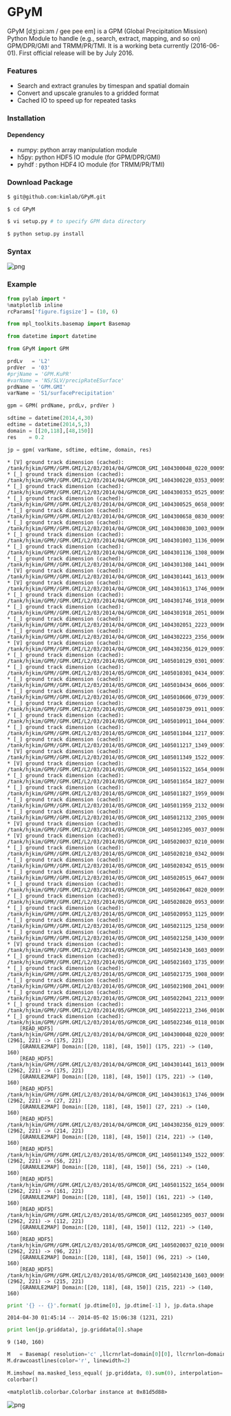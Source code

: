 # GPyM
GPyM [dʒi:pi:ɜm / gee pee em] is a GPM (Global Precipitation Mission) Python Module to handle (e.g., search, extract, mapping, and so on) GPM/DPR/GMI and TRMM/PR/TMI. It is a working beta currently (2016-06-01). First official release will be by July 2016.

### Features
* Search and extract granules by timespan and spatial domain
* Convert and upscale granules to a gridded format 
* Cached IO to speed up for repeated tasks 

### Installation

#### Dependency
* numpy: python array manipulation module 
* h5py: python HDF5 IO module (for GPM/DPR/GMI) 
* pyhdf   : python HDF4 IO module (for TRMM/PR/TMI) 

### Download Package
```bash
$ git@github.com:kimlab/GPyM.git

$ cd GPyM

$ vi setup.py # to specify GPM data directory

$ python setup.py install
```
### Syntax
![png](./doc/syntax.rev00.png)

### Example
```python
from pylab import *
%matplotlib inline
rcParams['figure.figsize'] = (10, 6)

from mpl_toolkits.basemap import Basemap

from datetime import datetime

from GPyM import GPM
```


```python
prdLv   = 'L2'
prdVer  = '03'
#prjName = 'GPM.KuPR'
#varName = 'NS/SLV/precipRateESurface'
prdName = 'GPM.GMI'
varName = 'S1/surfacePrecipitation'
```


```python
gpm = GPM( prdName, prdLv, prdVer )
```


```python
sdtime = datetime(2014,4,30)
edtime = datetime(2014,5,3)
domain = [[20,118],[48,150]]
res    = 0.2
```


```python
jp = gpm( varName, sdtime, edtime, domain, res)
```

    * [V] ground track dimension (cached): /tank/hjkim/GPM//GPM.GMI/L2/03/2014/04/GPMCOR_GMI_1404300048_0220_000955_L2S_GL2_03C.h5
    * [_] ground track dimension (cached): /tank/hjkim/GPM//GPM.GMI/L2/03/2014/04/GPMCOR_GMI_1404300220_0353_000956_L2S_GL2_03C.h5
    * [_] ground track dimension (cached): /tank/hjkim/GPM//GPM.GMI/L2/03/2014/04/GPMCOR_GMI_1404300353_0525_000957_L2S_GL2_03C.h5
    * [_] ground track dimension (cached): /tank/hjkim/GPM//GPM.GMI/L2/03/2014/04/GPMCOR_GMI_1404300525_0658_000958_L2S_GL2_03C.h5
    * [_] ground track dimension (cached): /tank/hjkim/GPM//GPM.GMI/L2/03/2014/04/GPMCOR_GMI_1404300658_0830_000959_L2S_GL2_03C.h5
    * [_] ground track dimension (cached): /tank/hjkim/GPM//GPM.GMI/L2/03/2014/04/GPMCOR_GMI_1404300830_1003_000960_L2S_GL2_03C.h5
    * [_] ground track dimension (cached): /tank/hjkim/GPM//GPM.GMI/L2/03/2014/04/GPMCOR_GMI_1404301003_1136_000961_L2S_GL2_03C.h5
    * [_] ground track dimension (cached): /tank/hjkim/GPM//GPM.GMI/L2/03/2014/04/GPMCOR_GMI_1404301136_1308_000962_L2S_GL2_03C.h5
    * [_] ground track dimension (cached): /tank/hjkim/GPM//GPM.GMI/L2/03/2014/04/GPMCOR_GMI_1404301308_1441_000963_L2S_GL2_03C.h5
    * [V] ground track dimension (cached): /tank/hjkim/GPM//GPM.GMI/L2/03/2014/04/GPMCOR_GMI_1404301441_1613_000964_L2S_GL2_03C.h5
    * [V] ground track dimension (cached): /tank/hjkim/GPM//GPM.GMI/L2/03/2014/04/GPMCOR_GMI_1404301613_1746_000965_L2S_GL2_03C.h5
    * [_] ground track dimension (cached): /tank/hjkim/GPM//GPM.GMI/L2/03/2014/04/GPMCOR_GMI_1404301746_1918_000966_L2S_GL2_03C.h5
    * [_] ground track dimension (cached): /tank/hjkim/GPM//GPM.GMI/L2/03/2014/04/GPMCOR_GMI_1404301918_2051_000967_L2S_GL2_03C.h5
    * [_] ground track dimension (cached): /tank/hjkim/GPM//GPM.GMI/L2/03/2014/04/GPMCOR_GMI_1404302051_2223_000968_L2S_GL2_03C.h5
    * [_] ground track dimension (cached): /tank/hjkim/GPM//GPM.GMI/L2/03/2014/04/GPMCOR_GMI_1404302223_2356_000969_L2S_GL2_03C.h5
    * [V] ground track dimension (cached): /tank/hjkim/GPM//GPM.GMI/L2/03/2014/04/GPMCOR_GMI_1404302356_0129_000970_L2S_GL2_03C.h5
    * [_] ground track dimension (cached): /tank/hjkim/GPM//GPM.GMI/L2/03/2014/05/GPMCOR_GMI_1405010129_0301_000971_L2S_GL2_03C.h5
    * [_] ground track dimension (cached): /tank/hjkim/GPM//GPM.GMI/L2/03/2014/05/GPMCOR_GMI_1405010301_0434_000972_L2S_GL2_03C.h5
    * [_] ground track dimension (cached): /tank/hjkim/GPM//GPM.GMI/L2/03/2014/05/GPMCOR_GMI_1405010434_0606_000973_L2S_GL2_03C.h5
    * [_] ground track dimension (cached): /tank/hjkim/GPM//GPM.GMI/L2/03/2014/05/GPMCOR_GMI_1405010606_0739_000974_L2S_GL2_03C.h5
    * [_] ground track dimension (cached): /tank/hjkim/GPM//GPM.GMI/L2/03/2014/05/GPMCOR_GMI_1405010739_0911_000975_L2S_GL2_03C.h5
    * [_] ground track dimension (cached): /tank/hjkim/GPM//GPM.GMI/L2/03/2014/05/GPMCOR_GMI_1405010911_1044_000976_L2S_GL2_03C.h5
    * [_] ground track dimension (cached): /tank/hjkim/GPM//GPM.GMI/L2/03/2014/05/GPMCOR_GMI_1405011044_1217_000977_L2S_GL2_03C.h5
    * [_] ground track dimension (cached): /tank/hjkim/GPM//GPM.GMI/L2/03/2014/05/GPMCOR_GMI_1405011217_1349_000978_L2S_GL2_03C.h5
    * [V] ground track dimension (cached): /tank/hjkim/GPM//GPM.GMI/L2/03/2014/05/GPMCOR_GMI_1405011349_1522_000979_L2S_GL2_03C.h5
    * [V] ground track dimension (cached): /tank/hjkim/GPM//GPM.GMI/L2/03/2014/05/GPMCOR_GMI_1405011522_1654_000980_L2S_GL2_03C.h5
    * [_] ground track dimension (cached): /tank/hjkim/GPM//GPM.GMI/L2/03/2014/05/GPMCOR_GMI_1405011654_1827_000981_L2S_GL2_03C.h5
    * [_] ground track dimension (cached): /tank/hjkim/GPM//GPM.GMI/L2/03/2014/05/GPMCOR_GMI_1405011827_1959_000982_L2S_GL2_03C.h5
    * [_] ground track dimension (cached): /tank/hjkim/GPM//GPM.GMI/L2/03/2014/05/GPMCOR_GMI_1405011959_2132_000983_L2S_GL2_03C.h5
    * [_] ground track dimension (cached): /tank/hjkim/GPM//GPM.GMI/L2/03/2014/05/GPMCOR_GMI_1405012132_2305_000984_L2S_GL2_03C.h5
    * [V] ground track dimension (cached): /tank/hjkim/GPM//GPM.GMI/L2/03/2014/05/GPMCOR_GMI_1405012305_0037_000985_L2S_GL2_03C.h5
    * [V] ground track dimension (cached): /tank/hjkim/GPM//GPM.GMI/L2/03/2014/05/GPMCOR_GMI_1405020037_0210_000986_L2S_GL2_03C.h5
    * [_] ground track dimension (cached): /tank/hjkim/GPM//GPM.GMI/L2/03/2014/05/GPMCOR_GMI_1405020210_0342_000987_L2S_GL2_03C.h5
    * [_] ground track dimension (cached): /tank/hjkim/GPM//GPM.GMI/L2/03/2014/05/GPMCOR_GMI_1405020342_0515_000988_L2S_GL2_03C.h5
    * [_] ground track dimension (cached): /tank/hjkim/GPM//GPM.GMI/L2/03/2014/05/GPMCOR_GMI_1405020515_0647_000989_L2S_GL2_03C.h5
    * [_] ground track dimension (cached): /tank/hjkim/GPM//GPM.GMI/L2/03/2014/05/GPMCOR_GMI_1405020647_0820_000990_L2S_GL2_03C.h5
    * [_] ground track dimension (cached): /tank/hjkim/GPM//GPM.GMI/L2/03/2014/05/GPMCOR_GMI_1405020820_0953_000991_L2S_GL2_03C.h5
    * [_] ground track dimension (cached): /tank/hjkim/GPM//GPM.GMI/L2/03/2014/05/GPMCOR_GMI_1405020953_1125_000992_L2S_GL2_03C.h5
    * [_] ground track dimension (cached): /tank/hjkim/GPM//GPM.GMI/L2/03/2014/05/GPMCOR_GMI_1405021125_1258_000993_L2S_GL2_03C.h5
    * [_] ground track dimension (cached): /tank/hjkim/GPM//GPM.GMI/L2/03/2014/05/GPMCOR_GMI_1405021258_1430_000994_L2S_GL2_03C.h5
    * [V] ground track dimension (cached): /tank/hjkim/GPM//GPM.GMI/L2/03/2014/05/GPMCOR_GMI_1405021430_1603_000995_L2S_GL2_03C.h5
    * [_] ground track dimension (cached): /tank/hjkim/GPM//GPM.GMI/L2/03/2014/05/GPMCOR_GMI_1405021603_1735_000996_L2S_GL2_03C.h5
    * [_] ground track dimension (cached): /tank/hjkim/GPM//GPM.GMI/L2/03/2014/05/GPMCOR_GMI_1405021735_1908_000997_L2S_GL2_03C.h5
    * [_] ground track dimension (cached): /tank/hjkim/GPM//GPM.GMI/L2/03/2014/05/GPMCOR_GMI_1405021908_2041_000998_L2S_GL2_03C.h5
    * [_] ground track dimension (cached): /tank/hjkim/GPM//GPM.GMI/L2/03/2014/05/GPMCOR_GMI_1405022041_2213_000999_L2S_GL2_03C.h5
    * [_] ground track dimension (cached): /tank/hjkim/GPM//GPM.GMI/L2/03/2014/05/GPMCOR_GMI_1405022213_2346_001000_L2S_GL2_03C.h5
    * [_] ground track dimension (cached): /tank/hjkim/GPM//GPM.GMI/L2/03/2014/05/GPMCOR_GMI_1405022346_0118_001001_L2S_GL2_03C.h5
    	[READ_HDF5] /tank/hjkim/GPM//GPM.GMI/L2/03/2014/04/GPMCOR_GMI_1404300048_0220_000955_L2S_GL2_03C.h5 (2961, 221) -> (175, 221)
    	[GRANULE2MAP] Domain:[[20, 118], [48, 150]] (175, 221) -> (140, 160)
    	[READ_HDF5] /tank/hjkim/GPM//GPM.GMI/L2/03/2014/04/GPMCOR_GMI_1404301441_1613_000964_L2S_GL2_03C.h5 (2962, 221) -> (175, 221)
    	[GRANULE2MAP] Domain:[[20, 118], [48, 150]] (175, 221) -> (140, 160)
    	[READ_HDF5] /tank/hjkim/GPM//GPM.GMI/L2/03/2014/04/GPMCOR_GMI_1404301613_1746_000965_L2S_GL2_03C.h5 (2962, 221) -> (27, 221)
    	[GRANULE2MAP] Domain:[[20, 118], [48, 150]] (27, 221) -> (140, 160)
    	[READ_HDF5] /tank/hjkim/GPM//GPM.GMI/L2/03/2014/04/GPMCOR_GMI_1404302356_0129_000970_L2S_GL2_03C.h5 (2962, 221) -> (214, 221)
    	[GRANULE2MAP] Domain:[[20, 118], [48, 150]] (214, 221) -> (140, 160)
    	[READ_HDF5] /tank/hjkim/GPM//GPM.GMI/L2/03/2014/05/GPMCOR_GMI_1405011349_1522_000979_L2S_GL2_03C.h5 (2962, 221) -> (56, 221)
    	[GRANULE2MAP] Domain:[[20, 118], [48, 150]] (56, 221) -> (140, 160)
    	[READ_HDF5] /tank/hjkim/GPM//GPM.GMI/L2/03/2014/05/GPMCOR_GMI_1405011522_1654_000980_L2S_GL2_03C.h5 (2962, 221) -> (161, 221)
    	[GRANULE2MAP] Domain:[[20, 118], [48, 150]] (161, 221) -> (140, 160)
    	[READ_HDF5] /tank/hjkim/GPM//GPM.GMI/L2/03/2014/05/GPMCOR_GMI_1405012305_0037_000985_L2S_GL2_03C.h5 (2962, 221) -> (112, 221)
    	[GRANULE2MAP] Domain:[[20, 118], [48, 150]] (112, 221) -> (140, 160)
    	[READ_HDF5] /tank/hjkim/GPM//GPM.GMI/L2/03/2014/05/GPMCOR_GMI_1405020037_0210_000986_L2S_GL2_03C.h5 (2962, 221) -> (96, 221)
    	[GRANULE2MAP] Domain:[[20, 118], [48, 150]] (96, 221) -> (140, 160)
    	[READ_HDF5] /tank/hjkim/GPM//GPM.GMI/L2/03/2014/05/GPMCOR_GMI_1405021430_1603_000995_L2S_GL2_03C.h5 (2962, 221) -> (215, 221)
    	[GRANULE2MAP] Domain:[[20, 118], [48, 150]] (215, 221) -> (140, 160)



```python
print '{} -- {}'.format( jp.dtime[0], jp.dtime[-1] ), jp.data.shape
```

    2014-04-30 01:45:14 -- 2014-05-02 15:06:38 (1231, 221)



```python
print len(jp.griddata), jp.griddata[0].shape
```

    9 (140, 160)



```python
M   = Basemap( resolution='c' ,llcrnrlat=domain[0][0], llcrnrlon=domain[0][1], urcrnrlat=domain[1][0], urcrnrlon=domain[1][1])
M.drawcoastlines(color='r', linewidth=2)

M.imshow( ma.masked_less_equal( jp.griddata, 0).sum(0), interpolation='nearest' )
colorbar()
```




    <matplotlib.colorbar.Colorbar instance at 0x81d5d88>




![png](./doc/output_7_1.png)

